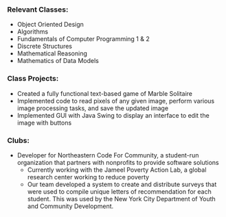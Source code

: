 
### Relevant Classes:
- Object Oriented Design
- Algorithms
- Fundamentals of Computer Programming 1 & 2
- Discrete Structures
- Mathematical Reasoning
- Mathematics of Data Models

### Class Projects:
- Created a fully functional text-based game of Marble Solitaire 
- Implemented code to read pixels of any given image, perform various image processing tasks, and save the updated image
- Implemented GUI with Java Swing to display an interface to edit the image with buttons

### Clubs:
- Developer for Northeastern Code For Community, a student-run organization that partners with nonprofits to provide software solutions 
  - Currently working with the Jameel Poverty Action Lab, a global research center working to reduce poverty
  - Our team developed a system to create and distribute surveys that were used to compile unique letters of   recommendation for each student. This was used by the New York City Department of Youth and Community Development.
